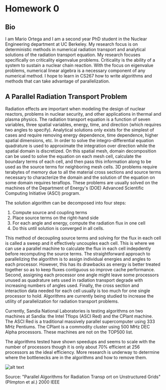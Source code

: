 # Homework 0

## Bio

I am Mario Ortega and I am a second year PhD student in the Nuclear Engineering department at UC Berkeley. My research focus is on deterministic methods in numerical radiation transport and analytical solutions of the radiation transport equation. My research focuses specifically on criticality eigenvalue problems. Criticality is the ability of a system to sustain a nuclear chain reaction. With the focus on eigenvalue problems, numerical linear algebra is a necessary component of any numerical method. I hope to learn in CS267 how to write algorithms and methods that can take advantage of parallelization.

## A Parallel Radiation Transport Problem

Radiation effects are important when modeling the design of nuclear reactors, problems in nuclear security, and other applications in thermal and plasma physics. The radiation transport equation is a function of seven variables, three spatial variables, energy, time, and direction (which requires two angles to specify). Analytical solutions only exists for the simplest of cases and require removing energy dependence, time dependence, higher spatial dimensions, etc. In order to solve the integro-differential equation quadrature is used to approximate the integration over direction while the spatial domain is discretized. On this spatial mesh, domain decomposition can be used to solve the equation on each mesh cell, calculate the boundary terms of each cell, and then pass this information along to be used as the source terms for neighboring mesh cells. 3D problems require terabytes of memory due to all the material cross sections and source terms necessary to characterize the domain and the solution of the equation on some domain requires teraflops. These problems are usually solved on the machines of the Department of Energy's (DOE) Advanced Scientific Computing Initiative (ASCI) program.

The solution algorithm can be decomposed into four steps:
1. Compute source and coupling terms
2. Place source terms on the right-hand side
3. For each angle and energy, compute the radiation flux in one cell
4. Do this until solution is converged in all cells.

This method of decoupling source terms and solving for the flux in each cell is called a sweep and it effectively uncouples each cell. This is where we can use a parallel machine to calculate the flux in each cell indepdently before recomputing the source terms. The straightforward approach to parallelizing the algorithm is to assign individual energies and angles to each processor. However, this has its drawbacks as energy is better treated together so as to keep fluxes contiguous so improve cache performance. Second, assigning each processor one angle might leave some processors unused as quadrature sets used in radiation transport degrade with increasing numbers of angles used. Finally, the cross section and interaction data needed for each cell usually is too much for one single processor to hold. Algorithms are currently being studied to increase the utility of parallelization for radiation transport problems.

Currently, Sandia National Laboratories is testing algorithms on two machines at Sandia: the Intel Tflops (ASCI Red) and the CPlant machine. The ASCI Red is a traditional massively parallel supercomputer using 333 MHz Pentiums. The CPlant is a commodity cluster using 500 MHz DEC Alpha processors. These machines are not on the TOP500 list.

The algorithms tested have shown speedups and seems to scale with the number of processors though it is only about 70% efficient at 256 processors as the ideal efficiency. More research is underway to determine where the bottlenecks are in the algorithms and how to remove them.

![alt text][logo]

[logo]:  CS267-Applications-of-Parallel-Computers/SNL_Results.png "Sandia National Laboratories Radiation Transport Algoritm Results"

Source: "Parallel Algorithms for Radiation Transp ort on Unstructured Grids"
         (Plimpton et al.)
         2000 IEEE
